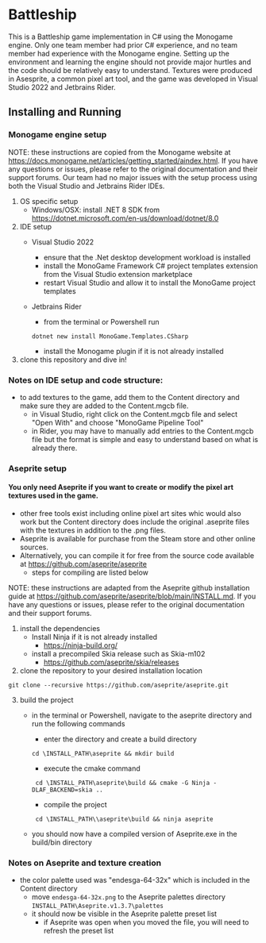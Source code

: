 # Battleship
This is a Battleship game implementation in C# using the Monogame engine. Only one team member had prior C# experience,
and no team member had experience with the Monogame engine. Setting up the environment and learning the engine should
not provide major hurtles and the code should be relatively easy to understand. Textures were produced in Asesprite, a 
common pixel art tool, and the game was developed in Visual Studio 2022 and Jetbrains Rider.

## Installing and Running
### Monogame engine setup
NOTE: these instructions are copied from the Monogame website at https://docs.monogame.net/articles/getting_started/aindex.html. 
If you have any questions or issues, please refer to the original documentation and their support forums. Our team had no 
major issues with the setup process using both the Visual Studio and Jetbrains Rider IDEs.
1. OS specific setup
    - Windows/OSX: install .NET 8 SDK from https://dotnet.microsoft.com/en-us/download/dotnet/8.0
2. IDE setup
    - Visual Studio 2022
      - ensure that the .Net desktop development workload is installed
      - install the MonoGame Framework C# project templates extension from the Visual Studio extension marketplace
      - restart Visual Studio and allow it to install the MonoGame project templates
    - Jetbrains Rider
      - from the terminal or Powershell run 
      
      ```dotnet new install MonoGame.Templates.CSharp```
    
      - install the Monogame plugin if it is not already installed
3. clone this repository and dive in!


### Notes on IDE setup and code structure:
- to add textures to the game, add them to the Content directory and make sure they are added to the Content.mgcb file.
    - in Visual Studio, right click on the Content.mgcb file and select "Open With" and choose "MonoGame Pipeline Tool"
    - in Rider, you may have to manually add entries to the Content.mgcb file but the format is simple and easy to 
    understand based on what is already there.
  

### Aseprite setup
#### **You only need Aseprite if you want to create or modify the pixel art textures used in the game.**
  - other free tools exist including online pixel art sites whic would also work but the Content directory does include the 
  original .aseprite files with the textures in addition to the .png files.
- Aseprite is available for purchase from the Steam store and other online sources. 
- Alternatively, you can compile it for free from the source code available at https://github.com/aseprite/aseprite
  - steps for compiling are listed below
  
NOTE: these instructions are adapted from the Aseprite github installation guide at https://github.com/aseprite/aseprite/blob/main/INSTALL.md.
If you have any questions or issues, please refer to the original documentation and their support forums.
1. install the dependencies
    - Install Ninja if it is not already installed
      - https://ninja-build.org/
    - install a precompiled Skia release such as Skia-m102
      - https://github.com/aseprite/skia/releases
2. clone the repository to your desired installation location

```git clone --recursive https://github.com/aseprite/aseprite.git```

3. build the project
    - in the terminal or Powershell, navigate to the aseprite directory and run the following commands
        - enter the directory and create a build directory
      
        ``` cd \INSTALL_PATH\aseprite && mkdir build ```
        - execute the cmake command
  
        ``` cd \INSTALL_PATH\aseprite\build && cmake -G Ninja -DLAF_BACKEND=skia ..```
        - compile the project

        ``` cd \INSTALL_PATH\\aseprite\build && ninja aseprite```
    - you should now have a compiled version of Aseprite.exe in the build/bin directory

### Notes on Aseprite and texture creation
- the color palette used was "endesga-64-32x" which is included in the Content directory
    - move `endesga-64-32x.png` to the Aseprite palettes directory `INSTALL_PATH\Aseprite.v1.3.7\palettes`
    - it should now be visible in the Aseprite palette preset list
      - if Aseprite was open when you moved the file, you will need to refresh the preset list